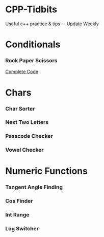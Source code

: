 # CPP-Tidbits
Useful c++ practice &amp; tips -- Update Weekly
# Conditionals
###	Rock Paper Scissors
[Complete Code](https://github.com/francisknight/CPP-Tidbits/blob/master/Rock%20Paper%20Scissors/main.cpp)
# Chars
###	Char Sorter
###	Next Two Letters
###	Passcode Checker
###	Vowel Checker

# Numeric Functions
 ###	Tangent Angle Finding
###	Cos Finder
###	Int Range
###	Log Switcher
